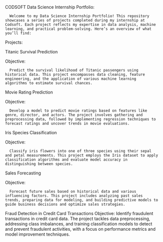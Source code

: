 CODSOFT Data Science Internship Portfolio:

      Welcome to my Data Science Internship Portfolio! This repository showcases a series of projects completed during my internship at Codsoft. Each project reflects my expertise in data analysis, machine learning, and practical problem-solving. Here’s an overview of what you’ll find:

Projects:

Titanic Survival Prediction

Objective: 

      Predict the survival likelihood of Titanic passengers using historical data. This project encompasses data cleaning, feature engineering, and the application of various machine learning algorithms to estimate survival chances.

Movie Rating Prediction

Objective: 

      Develop a model to predict movie ratings based on features like genre, director, and actors. The project involves gathering and preprocessing data, followed by implementing regression techniques to forecast ratings and uncover trends in movie evaluations.

Iris Species Classification

Objective: 

      Classify iris flowers into one of three species using their sepal and petal measurements. This project employs the Iris dataset to apply classification algorithms and evaluate model accuracy in distinguishing between species.

Sales Forecasting

Objective: 

      Forecast future sales based on historical data and various influencing factors. This project includes analyzing past sales trends, preparing data for modeling, and building predictive models to guide business decisions and optimize sales strategies.

Fraud Detection in Credit Card Transactions
Objective:
      Identify fraudulent transactions in credit card data. The project tackles data preprocessing, addressing class imbalances, and training classification models to detect and prevent fraudulent activities, with a focus on performance metrics and model improvement techniques.

